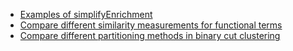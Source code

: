 

- [Examples of simplifyEnrichment](https://simplifyenrichment.github.io/examples/)
- [Compare different similarity measurements for functional terms](https://simplifyenrichment.github.io/compare_similarity/)
- [Compare different partitioning methods in binary cut clustering](https://simplifyenrichment.github.io/test_partition_methods/)
